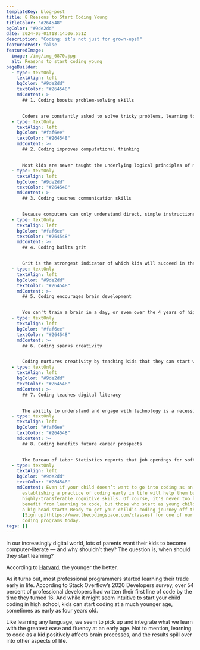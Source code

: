 ```yaml
---
templateKey: blog-post
title: 8 Reasons to Start Coding Young
titleColor: "#264548"
bgColor: "#9de2dd"
date: 2024-05-01T18:14:06.551Z
description: "Coding: it’s not just for grown-ups!"
featuredPost: false
featuredImage:
  image: /img/img_6870.jpg
  alt: Reasons to start coding young
pageBuilder:
  - type: textOnly
    textAlign: left
    bgColor: "#9de2dd"
    textColor: "#264548"
    mdContent: >-
      ## 1. Coding boosts problem-solving skills


      Coders are constantly asked to solve tricky problems, learning to tackle complex or novel challenges in creative, efficient ways. The process of coding requires young STEM-heads to break issues down into more manageable sub-problems, then progress through an iterative process of identifying, prioritizing, and implementing solutions. Because of all this, kids start honing their problem-solving skills as soon as they take on their first coding challenge.
  - type: textOnly
    textAlign: left
    bgColor: "#faf6ee"
    textColor: "#264548"
    mdContent: >-
      ## 2. Coding improves computational thinking


      Most kids are never taught the underlying logical principles of math, or shown math’s broader applicability in the wide, wonderful world. So, to them, math can seem boring, overly abstract, and unrelatable. One of the great things about coding is that, while kids don’t need to be math experts to get started, they will naturally learn mathematical principles as they code — a mindset we like to call “computational thinking.” Coding allows kids to interact with and visualize the abstract principles of math, instead of just engaging with dry, intimidating digits on paper.
  - type: textOnly
    textAlign: left
    bgColor: "#9de2dd"
    textColor: "#264548"
    mdContent: >-
      ## 3. Coding teaches communication skills


      Because computers can only understand direct, simple instructions, tinkering with code naturally develops your ability to express yourself clearly & concisely. In fact, learning to code has many of the cognitive benefits of learning a new language!
  - type: textOnly
    textAlign: left
    bgColor: "#faf6ee"
    textColor: "#264548"
    mdContent: >-
      ## 4. Coding builts grit


      Grit is the strongest indicator of which kids will succeed in their education and professional careers, and coding is an excellent way to help your child develop grit. When kids start tackling coding tasks, they will inevitably fail — over and over again. But our coding teachers help young coders stick to it, developing resilience of spirit and mind in the face of hardship. After all, you can’t complain, whine, or negotiate your way out of a problem with a computer: instead, you have to use logic, creativity, and deductive reasoning. Coding builds grit and confidence, because it teaches kids that most problems can be solved if they just keep trying!
  - type: textOnly
    textAlign: left
    bgColor: "#9de2dd"
    textColor: "#264548"
    mdContent: >-
      ## 5. Coding encourages brain development


      You can't train a brain in a day, or even over the 4 years of high school. The ideas a child most successfully integrates are those from their early, and ongoing, encounters, when their brain is most “plastic”. Put simply, our brains build increasingly complex structures on top of existing, simpler structures. Exposure to programming at an early age builds these first structures, improving the brain's natural tendency for language and logic and providing a higher platform for future knowledge.
  - type: textOnly
    textAlign: left
    bgColor: "#faf6ee"
    textColor: "#264548"
    mdContent: >-
      ## 6. Coding sparks creativity


      Coding nurtures creativity by teaching kids that they can start with nothing and finish with something amazing. In the non-digital world, creativity can be limited by materials, like ingredients when we cook or the size of the canvas when we paint. But coding takes place in the virtual world, where the only restriction is the child’s imagination.
  - type: textOnly
    textAlign: left
    bgColor: "#9de2dd"
    textColor: "#264548"
    mdContent: >-
      ## 7. Coding teaches digital literacy


      The ability to understand and engage with technology is a necessity for navigating an increasingly digitized society. In other words, kids need to be digitally literate. Generally speaking, “digital literacy” refers to a person’s ability to understand and engage with technology in a thoughtful, meaningful way. Kids who are digitally literate know how to find, consume, create, and share digital content. They also understand the basics of Internet safety such as creating strong passwords, using privacy settings, and knowing what to share or not on social media. By learning to code at a young age, kids will come to intuitively understand the inner workings of digital applications, which will help them grasp the importance of safety, privacy, and critical thinking about digital content.
  - type: textOnly
    textAlign: left
    bgColor: "#faf6ee"
    textColor: "#264548"
    mdContent: >-
      ## 8. Coding benefits future career prospects


      The Bureau of Labor Statistics reports that job openings for software developers are slated to [grow 21 percent between 2018 and 2028](https://www.bls.gov/ooh/computer-and-information-technology/software-developers.htm) — that’s more than four times the average rate for all careers. But even kids who aren’t interested in becoming full-time developers can still benefit professionally from learning a coding language or two. Programming savvy is valuable, regardless of your child’s educational background or job interest. In some cases, it may even be the capability that ultimately [boosts them above their job market competitors](https://careerbuzz.prosky.co/articles/how-relevant-programming-can-be-to-your-resume-and-interests)!
  - type: textOnly
    textAlign: left
    bgColor: "#9de2dd"
    textColor: "#264548"
    mdContent: Even if your child doesn’t want to go into coding as an adult,
      establishing a practice of coding early in life will help them build
      highly-transferable cognitive skills. Of course, it's never too late to
      benefit from learning to code, but those who start as young children have
      a big head-start! Ready to get your child’s coding journey off the ground?
      [Sign up](https://www.thecodingspace.com/classes) for one of our top-tier
      coding programs today.
tags: []
---
```

In our increasingly digital world, lots of parents want their kids to become computer-literate — and why shouldn’t they? The question is, when should they start learning?

According to [Harvard](https://developingchild.harvard.edu/resources/inbrief-science-of-ecd/), the younger the better.

As it turns out, most professional programmers started learning their trade early in life. According to Stack Overflow’s 2020 Developers survey, over 54 percent of professional developers had written their first line of code by the time they turned 16. And while it might seem intuitive to start your child coding in high school, kids can start coding at a much younger age, sometimes as early as four years old.

Like learning any language, we seem to pick up and integrate what we learn with the greatest ease and fluency at an early age. Not to mention, learning to code as a kid positively affects brain processes, and the results spill over into other aspects of life.